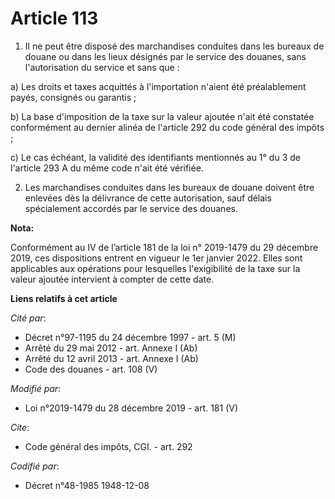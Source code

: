 # Article 113

1. Il ne peut être disposé des marchandises conduites dans les bureaux de douane ou dans les lieux désignés par le service
des douanes, sans l'autorisation du service et sans que :

a) Les droits et taxes acquittés à l'importation n'aient été préalablement payés, consignés ou garantis ;

b) La base d'imposition de la taxe sur la valeur ajoutée n'ait été constatée conformément au dernier alinéa de l'article 292
du code général des impôts ;

c) Le cas échéant, la validité des identifiants mentionnés au 1° du 3 de l'article 293 A du même code n'ait été vérifiée.

2. Les marchandises conduites dans les bureaux de douane doivent être enlevées dès la délivrance de cette autorisation, sauf
délais spécialement accordés par le service des douanes.

**Nota:**

Conformément au IV de l’article 181 de la loi n° 2019-1479 du 29 décembre 2019, ces dispositions entrent en vigueur le 1er
janvier 2022. Elles sont applicables aux opérations pour lesquelles l'exigibilité de la taxe sur la valeur ajoutée intervient
à compter de cette date.

**Liens relatifs à cet article**

_Cité par_:

  - Décret n°97-1195 du 24 décembre 1997 - art. 5 (M)
  - Arrêté du 29 mai 2012 - art. Annexe I (Ab)
  - Arrêté du 12 avril 2013 - art. Annexe I (Ab)
  - Code des douanes - art. 108 (V)

_Modifié par_:

  - Loi n°2019-1479 du 28 décembre 2019 - art. 181 (V)

_Cite_:

  - Code général des impôts, CGI. - art. 292

_Codifié par_:

  - Décret n°48-1985 1948-12-08
